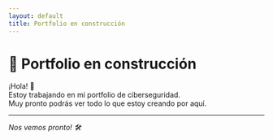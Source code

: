 ```yaml
---
layout: default
title: Portfolio en construcción
---
```


# 🚧 Portfolio en construcción

¡Hola! 👋  
Estoy trabajando en mi portfolio de ciberseguridad.  
Muy pronto podrás ver todo lo que estoy creando por aquí.

---

_Nos vemos pronto! 🛠️_
